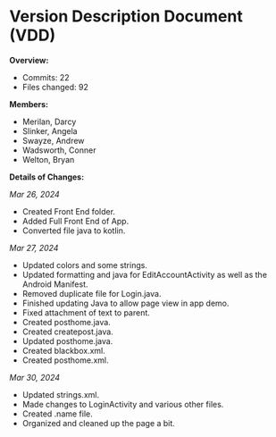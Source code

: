 # Version Description Document (VDD)

**Overview:**
- Commits: 22
- Files changed: 92

**Members:**
- Merilan, Darcy
- Slinker, Angela
- Swayze, Andrew
- Wadsworth, Conner
- Welton, Bryan

**Details of Changes:**

*Mar 26, 2024*
- Created Front End folder.
- Added Full Front End of App.
- Converted file java to kotlin.

*Mar 27, 2024*
- Updated colors and some strings.
- Updated formatting and java for EditAccountActivity as well as the Android Manifest.
- Removed duplicate file for Login.java.
- Finished updating Java to allow page view in app demo.
- Fixed attachment of text to parent.
- Created posthome.java.
- Created createpost.java.
- Updated posthome.java.
- Created blackbox.xml.
- Created posthome.xml.

*Mar 30, 2024*
- Updated strings.xml.
- Made changes to LoginActivity and various other files.
- Created .name file.
- Organized and cleaned up the page a bit.

